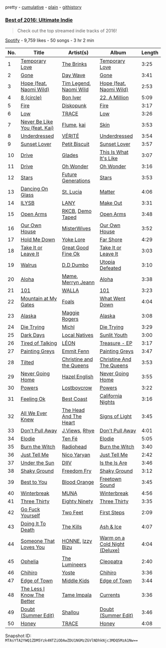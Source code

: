 pretty - [cumulative](/playlists/cumulative/1517hhPIVwA9EN41krpZo3.md) - [plain](/playlists/plain/1517hhPIVwA9EN41krpZo3) - [githistory](https://github.githistory.xyz/mackorone/spotify-playlist-archive/blob/main/playlists/plain/1517hhPIVwA9EN41krpZo3)

### [Best of 2016: Ultimate Indie](https://open.spotify.com/playlist/1517hhPIVwA9EN41krpZo3)

> Check out the top streamed indie tracks of 2016!

[Spotify](https://open.spotify.com/user/spotify) - 9,759 likes - 50 songs - 3 hr 2 min

| No. | Title | Artist(s) | Album | Length |
|---|---|---|---|---|
| 1 | [Temporary Love](https://open.spotify.com/track/2U6hcDLZHYRSd9Up0mMe9W) | [The Brinks](https://open.spotify.com/artist/4fLpQdr6R7gqNGY7xpr7Jz) | [Temporary Love](https://open.spotify.com/album/1cRv0odNNvTSxVnNFmeusc) | 3:25 |
| 2 | [Gone](https://open.spotify.com/track/6OJMVcgJYX3rJrjN6txUOI) | [Day Wave](https://open.spotify.com/artist/4ptJIIR10UVlGjN0VntFaK) | [Gone](https://open.spotify.com/album/1lVGIXjXpaPw2qoeYqBQjM) | 3:41 |
| 3 | [Hope \(feat\. Naomi Wild\)](https://open.spotify.com/track/2v7EYRJaqHg29z1jnx59yI) | [Tim Legend](https://open.spotify.com/artist/3pfQKkyELe3zxBQDgQP6Py), [Naomi Wild](https://open.spotify.com/artist/5EBlHXi71tDXnFtroEh7Rg) | [Hope \(feat\. Naomi Wild\)](https://open.spotify.com/album/0KANq4EsBRLgSVLBC9YNxU) | 2:53 |
| 4 | [8 \(circle\)](https://open.spotify.com/track/47IklCMgkgWvI4jpkdrop0) | [Bon Iver](https://open.spotify.com/artist/4LEiUm1SRbFMgfqnQTwUbQ) | [22, A Million](https://open.spotify.com/album/1PgfRdl3lPyACfUGH4pquG) | 5:09 |
| 5 | [Fire](https://open.spotify.com/track/5jRJlGB5EP7HFKwYBKvlSA) | [Diskopunk](https://open.spotify.com/artist/5Ck4KWOZsbrSQpiLimooDp) | [Fire](https://open.spotify.com/album/4b7DQdQztY3wvk8DJB8bgz) | 3:17 |
| 6 | [Low](https://open.spotify.com/track/4mxNpTSvmKCaQKdWhWnkCz) | [TRACE](https://open.spotify.com/artist/5k7Y2t4cB5dG219QgFCvXW) | [Low](https://open.spotify.com/album/2Fs5beqHCsq6eCrtMiBOWu) | 3:26 |
| 7 | [Never Be Like You \(feat\. Kai\)](https://open.spotify.com/track/47zREtxQZ3cHHIZwUQnuuN) | [Flume](https://open.spotify.com/artist/6nxWCVXbOlEVRexSbLsTer), [kai](https://open.spotify.com/artist/6xHUXzrfhFgnIv86EBR3Ml) | [Skin](https://open.spotify.com/album/6VHCF8ykDo3STafE5JfMAs) | 3:53 |
| 8 | [Underdressed](https://open.spotify.com/track/0v9W4BfBwrxFLzRqWnqXPZ) | [VÉRITÉ](https://open.spotify.com/artist/1Fr6agZ6iSM5Ynn2k4C8sc) | [Underdressed](https://open.spotify.com/album/1k545ek181tJaUiNwEzesy) | 3:54 |
| 9 | [Sunset Lover](https://open.spotify.com/track/0hNduWmlWmEmuwEFcYvRu1) | [Petit Biscuit](https://open.spotify.com/artist/6gK1Uct5FEdaUWRWpU4Cl2) | [Sunset Lover](https://open.spotify.com/album/4Ky2PpWb26OxNabAMffyBw) | 3:57 |
| 10 | [Drive](https://open.spotify.com/track/0czTyG0fnI3ERVcVrUx8Ol) | [Glades](https://open.spotify.com/artist/14rP13jdQNgQvuPA2AkBgm) | [This Is What It's Like](https://open.spotify.com/album/7jJdFic5YXGnrFUjultwMf) | 3:07 |
| 11 | [Drive](https://open.spotify.com/track/2kJqNHHGOzLNahukdvlDWN) | [Oh Wonder](https://open.spotify.com/artist/5cIc3SBFuBLVxJz58W2tU9) | [Oh Wonder](https://open.spotify.com/album/37ABUtLPqktcopsBJ7jmXT) | 3:16 |
| 12 | [Stars](https://open.spotify.com/track/3cV7urlavfJPXy4GXs7iTJ) | [Future Generations](https://open.spotify.com/artist/3wKj5PmSpnrtz9n9hG2QCA) | [Stars](https://open.spotify.com/album/3WEJC9bZbWxCE4em6tpCtX) | 3:53 |
| 13 | [Dancing On Glass](https://open.spotify.com/track/0aersVHlGGXcHeRvHtuaSt) | [St\. Lucia](https://open.spotify.com/artist/5WId4o5jdGVhptNU0uqKxu) | [Matter](https://open.spotify.com/album/4qH5TQZxM5v7tKT0E09WAK) | 4:06 |
| 14 | [ILYSB](https://open.spotify.com/track/3BwR5psKNxcyqWoc80eOuq) | [LANY](https://open.spotify.com/artist/49tQo2QULno7gxHutgccqF) | [Make Out](https://open.spotify.com/album/4sldmS76FbpIaO2sEsZlBh) | 3:31 |
| 15 | [Open Arms](https://open.spotify.com/track/5jQQDwJosT89Wy5vOLCafm) | [RKCB](https://open.spotify.com/artist/4QDvXnbmw1znkqkK1119Fc), [Demo Taped](https://open.spotify.com/artist/5JMtXD9vPBIygW4cTcQ8x9) | [Open Arms](https://open.spotify.com/album/2cpR8rul7YOEmrkGSxzMp1) | 3:48 |
| 16 | [Our Own House](https://open.spotify.com/track/5ufmXqULgMsDIDSkSaXw1E) | [MisterWives](https://open.spotify.com/artist/5ivCbtrcD5N4rD337xIb2z) | [Our Own House](https://open.spotify.com/album/09bl34G5cWe3hlKND6PNt2) | 3:52 |
| 17 | [Hold Me Down](https://open.spotify.com/track/68J311jvo7JD5vldwzvMg3) | [Yoke Lore](https://open.spotify.com/artist/7FU0xCgmSYQEiBeevUqQ4S) | [Far Shore](https://open.spotify.com/album/1Ax4vtguR5jbyuBdohcJVZ) | 4:29 |
| 18 | [Take It or Leave It](https://open.spotify.com/track/7LeIYh4gDj5l8mJ7kNsHIv) | [Great Good Fine Ok](https://open.spotify.com/artist/422RLznpwUa5FsQgnTlgUH) | [Take It or Leave It](https://open.spotify.com/album/73MbtLT9YW5OjklHAOg9a9) | 3:03 |
| 19 | [Walrus](https://open.spotify.com/track/7lbkMraoYo4Lop0rSwdzCV) | [D.D Dumbo](https://open.spotify.com/artist/29PVoYGQeFwXgX9vIlnHmR) | [Utopia Defeated](https://open.spotify.com/album/2HFzHGB6jiMSRdrODrk83s) | 3:10 |
| 20 | [Aloha](https://open.spotify.com/track/4uNDs2TBsv2KX9b4LIxfdt) | [Møme](https://open.spotify.com/artist/4lDXfIznmGueBgTjI3qGUX), [Merryn Jeann](https://open.spotify.com/artist/6PwHyGcUfjwdjT9cdsaVWT) | [Aloha](https://open.spotify.com/album/0N7Gsf3ENH7bPbUZDRCYOQ) | 3:38 |
| 21 | [101](https://open.spotify.com/track/3HYXqOAm2Q8b2OyYqzv8d4) | [WALLA](https://open.spotify.com/artist/1lhtpwswW0liqyOU52EP0E) | [101](https://open.spotify.com/album/2JJJHPnEkjM2quRLB0vnYl) | 3:23 |
| 22 | [Mountain at My Gates](https://open.spotify.com/track/53L6A3I9vf7rgEZnMzx54E) | [Foals](https://open.spotify.com/artist/6FQqZYVfTNQ1pCqfkwVFEa) | [What Went Down](https://open.spotify.com/album/4uIDigk79DeZEYV6Z5Yf4s) | 4:04 |
| 23 | [Alaska](https://open.spotify.com/track/5SUMCn9tWrEn2LZDeQMwZs) | [Maggie Rogers](https://open.spotify.com/artist/4NZvixzsSefsNiIqXn0NDe) | [Alaska](https://open.spotify.com/album/4QIbbVB6i00CSkJdmyQVKe) | 3:08 |
| 24 | [Die Trying](https://open.spotify.com/track/5JTAGruCIDyRLhKLwFkTnS) | [Michl](https://open.spotify.com/artist/0qG3lxHmrUeKzL1BJJ7IBN) | [Die Trying](https://open.spotify.com/album/3GtcNdfScg8xtLLbJNJbfm) | 3:29 |
| 25 | [Dark Days](https://open.spotify.com/track/7LZN7FkxHZk6maiN6NdI2i) | [Local Natives](https://open.spotify.com/artist/75dQReiBOHN37fQgWQrIAJ) | [Sunlit Youth](https://open.spotify.com/album/2qiPY1CqHGexT4yWrQ5uX0) | 3:00 |
| 26 | [Tired of Talking](https://open.spotify.com/track/63MRutmAXJwkxhMhPHoioS) | [LÉON](https://open.spotify.com/artist/4SqTiwOEdYrNayaGMkc7ia) | [Treasure \- EP](https://open.spotify.com/album/0pMPk0E9YCgU1PzxDViKf5) | 3:17 |
| 27 | [Painting Greys](https://open.spotify.com/track/6kUohQ7py1XEcQAhUgf2Zz) | [Emmit Fenn](https://open.spotify.com/artist/3VVLqeEqQQqTgT8YhfY9Z6) | [Painting Greys](https://open.spotify.com/album/3HR8LNAashzW2CdEpW0Pct) | 3:47 |
| 28 | [Tilted](https://open.spotify.com/track/0mQnLhHH5WwRc5gtnzLtK6) | [Christine and the Queens](https://open.spotify.com/artist/04vj3iPUiVh5melWr0w3xT) | [Christine And The Queens](https://open.spotify.com/album/6icxSA6dVp16bBXaeAMSYG) | 3:53 |
| 29 | [Never Going Home](https://open.spotify.com/track/4owKdwOIG7qs89ZfGv2PZg) | [Hazel English](https://open.spotify.com/artist/1nEGjL7aMVdNQzsfQPKdGr) | [Never Going Home](https://open.spotify.com/album/5MwSzgWD4kNy3X3xijLbuV) | 3:55 |
| 30 | [Powers](https://open.spotify.com/track/0xlg27g9OXI2PHvwLJSCoo) | [Lostboycrow](https://open.spotify.com/artist/5PxCTrv3Y1xVACfngpt7D2) | [Powers](https://open.spotify.com/album/2IY1loevJOdlnP5ECpjpgm) | 3:22 |
| 31 | [Feeling Ok](https://open.spotify.com/track/0hgsUnkawqDllP4OF4g9MN) | [Best Coast](https://open.spotify.com/artist/5YkBrE0wF8cAlq3GCOw5Eu) | [California Nights](https://open.spotify.com/album/1JIhBE54vvyvz6yqqKKJ1A) | 3:16 |
| 32 | [All We Ever Knew](https://open.spotify.com/track/72zmwnbXjx9fMUjw3mbDSs) | [The Head And The Heart](https://open.spotify.com/artist/0n94vC3S9c3mb2HyNAOcjg) | [Signs of Light](https://open.spotify.com/album/0EFitK3T7hqin7iGMbpltM) | 3:45 |
| 33 | [Don't Pull Away](https://open.spotify.com/track/7KAGU3dUQ6YuubQWQ1bMws) | [J.Views](https://open.spotify.com/artist/54l5FjSx6OSPe2Qv9g4LjQ), [Rhye](https://open.spotify.com/artist/2AcUPzkVWo81vumdzeLLRN) | [Don't Pull Away](https://open.spotify.com/album/5dyjXNMqxOArNhfNsFecZK) | 4:01 |
| 34 | [Elodie](https://open.spotify.com/track/6GOfQ81U2uAUSVPDQvtA2u) | [Ten Fé](https://open.spotify.com/artist/3cohAS2UQTaOo80kCn8qjT) | [Elodie](https://open.spotify.com/album/2zi50TctF2o9UAjheikUiw) | 5:05 |
| 35 | [Burn the Witch](https://open.spotify.com/track/3dAxzv7hkxipbuWJaOMzAl) | [Radiohead](https://open.spotify.com/artist/4Z8W4fKeB5YxbusRsdQVPb) | [Burn the Witch](https://open.spotify.com/album/2DCzgO12HyMeGxoQlbtvQV) | 3:40 |
| 36 | [Just Tell Me](https://open.spotify.com/track/5yRBRUdJ0BFbuFJ3LP7M6O) | [Nico Yaryan](https://open.spotify.com/artist/6hOxW1tuM0aJHaI3FEXWeA) | [Just Tell Me](https://open.spotify.com/album/28fWMc9EINsAApKyFKDiU1) | 2:42 |
| 37 | [Under the Sun](https://open.spotify.com/track/3yR8cAdli5Ohn3dUlS1PgV) | [DIIV](https://open.spotify.com/artist/4OrizGCKhOrW6iDDJHN9xd) | [Is the Is Are](https://open.spotify.com/album/5PPPABn2aZ0jRuHPMONwSR) | 3:46 |
| 38 | [Shaky Ground](https://open.spotify.com/track/0VCveHO3AX0OLRuTgpBKBJ) | [Freedom Fry](https://open.spotify.com/artist/195hFqaTDENqLCcG8uGtM7) | [Shaky Ground](https://open.spotify.com/album/1iYLinQ11V4WmuiHsu1Ryd) | 3:12 |
| 39 | [Best to You](https://open.spotify.com/track/1p2TWJxUlHE5JR0sE6E1d7) | [Blood Orange](https://open.spotify.com/artist/6LEeAFiJF8OuPx747e1wxR) | [Freetown Sound](https://open.spotify.com/album/3Z2XUjgVj5ZkCGpU7b2qtY) | 3:45 |
| 40 | [Winterbreak](https://open.spotify.com/track/7EsTdhH4PD6MugpLXJGZLW) | [MUNA](https://open.spotify.com/artist/6xdRb2GypJ7DqnWAI2mHGn) | [Winterbreak](https://open.spotify.com/album/59HB72GnzCfr9q0OKrMUfV) | 4:56 |
| 41 | [Three Thirty](https://open.spotify.com/track/3QEXz3VrVDYXko90MtCcHE) | [Eighty Ninety](https://open.spotify.com/artist/3Fg3y3Gx6hwdzb9sEOWHEW) | [Three Thirty](https://open.spotify.com/album/3iZw6T8vhKhTNBScHYoPFd) | 3:35 |
| 42 | [Go Fuck Yourself](https://open.spotify.com/track/3VAeTjREoKPY1exOXR4oBm) | [Two Feet](https://open.spotify.com/artist/5sWHDYs0csV6RS48xBl0tH) | [First Steps](https://open.spotify.com/album/1IH1Oz8jD4hyN3eg8aHdjv) | 2:09 |
| 43 | [Doing It To Death](https://open.spotify.com/track/2hDtkP0ge2Gckcj7qi2NQ2) | [The Kills](https://open.spotify.com/artist/5BYuBzqmTXwUDw2rYkwExr) | [Ash & Ice](https://open.spotify.com/album/7E6UpW4mlPavgOq1YuB2fd) | 4:07 |
| 44 | [Someone That Loves You](https://open.spotify.com/track/2a5Ml671R56tzRB0WMaCfC) | [HONNE](https://open.spotify.com/artist/0Vw76uk7P8yVtTClWyOhac), [Izzy Bizu](https://open.spotify.com/artist/6b5YOgXIliAozdo49vUCJQ) | [Warm on a Cold Night \(Deluxe\)](https://open.spotify.com/album/6hmakfMxhTWYmSUed1HPFA) | 4:04 |
| 45 | [Ophelia](https://open.spotify.com/track/3d8y0t70g7hw2FOWl9Z4Fm) | [The Lumineers](https://open.spotify.com/artist/16oZKvXb6WkQlVAjwo2Wbg) | [Cleopatra](https://open.spotify.com/album/2zbTrm2pIAErzFSopinkbN) | 2:40 |
| 46 | [Chihiro](https://open.spotify.com/track/1frhZSh2UQNthJ5HOkXZig) | [Yoste](https://open.spotify.com/artist/2wwZDwSBHaVaOI6cE2hfhf) | [Chihiro](https://open.spotify.com/album/42eghd1SOYj8A6q4w0f9yL) | 3:36 |
| 47 | [Edge of Town](https://open.spotify.com/track/7cSX4wnBuNLY28CqqUMqGM) | [Middle Kids](https://open.spotify.com/artist/6AawJaQO4i99Be2A3w7BTW) | [Edge of Town](https://open.spotify.com/album/6XUja2jNgxhif2Aw49IpkY) | 3:44 |
| 48 | [The Less I Know The Better](https://open.spotify.com/track/6K4t31amVTZDgR3sKmwUJJ) | [Tame Impala](https://open.spotify.com/artist/5INjqkS1o8h1imAzPqGZBb) | [Currents](https://open.spotify.com/album/79dL7FLiJFOO0EoehUHQBv) | 3:36 |
| 49 | [Doubt \(Summer Edit\)](https://open.spotify.com/track/5ffwgrvw4tVlhFcI8efviN) | [Shallou](https://open.spotify.com/artist/7C3Cbtr2PkH2l4tOGhtCsk) | [Doubt \(Summer Edit\)](https://open.spotify.com/album/5Iz89vLs781T7u1xOgIPSZ) | 3:46 |
| 50 | [Honey](https://open.spotify.com/track/0hTMUZ7vuxVLzihQDNV0b3) | [TRACE](https://open.spotify.com/artist/5k7Y2t4cB5dG219QgFCvXW) | [Honey](https://open.spotify.com/album/4T23BJHEBBQfdfkN19T5hv) | 4:08 |

Snapshot ID: `MTAsYTA2YWQ1ZDM5Yzk4NTZiODAwZDU1NGMzZGVlNDhkNjc3MDQ5MzA1Nw==`

